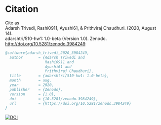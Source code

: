 # Citation
Cite as  
Adarsh Trivedi, Rashi0911, Ayushi61, & Prithviraj Chaudhuri. (2020, August 14).  
adarshtri/510-hw1: 1.0-beta (Version 1.0). Zenodo. http://doi.org/10.5281/zenodo.3984249

```bibtex
@software{adarsh_trivedi_2020_3984249,
  author       = {Adarsh Trivedi and
                  Rashi0911 and
                  Ayushi61 and
                  Prithviraj Chaudhuri},
  title        = {adarshtri/510-hw1: 1.0-beta},
  month        = aug,
  year         = 2020,
  publisher    = {Zenodo},
  version      = {1.0},
  doi          = {10.5281/zenodo.3984249},
  url          = {https://doi.org/10.5281/zenodo.3984249}
}
```
[![DOI](https://zenodo.org/badge/286879702.svg)](https://zenodo.org/badge/latestdoi/286879702)